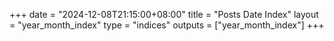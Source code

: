 +++
date = "2024-12-08T21:15:00+08:00"
title = "Posts Date Index"
layout = "year_month_index"
type = "indices"
outputs = ["year_month_index"]
+++
